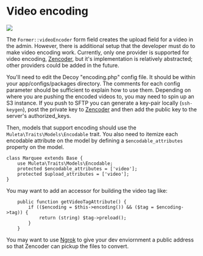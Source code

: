 # Video encoding

![](assets/img/encoding.gif)

The `Former::videoEncoder` form field creates the upload field for a video in the admin.  However, there is additional setup that the developer must do to make video encoding work.  Currently, only one provider is supported for video encoding, [Zencoder](https://zencoder.com/), but it's implementation is relatively abstracted; other providers could be added in the future.

You'll need to edit the Decoy "encoding.php" config file.  It should be within your app/configs/packages directory.  The comments for each config parameter should be sufficient to explain how to use them.  Depending on where you are pushing the encoded videos to, you may need to spin up an S3 instance.  If you push to SFTP you can generate a key-pair locally (`ssh-keygen`), post the private key to [Zencoder](https://app.zencoder.com/account/credentials) and then add the public key to the server's authorized_keys.

Then, models that support encoding should use the `Muleta\Traits\Models\Encodable` trait.  You also need to itemize each encodable attribute on the model by defining a `$encodable_attributes` property on the model.

```php?start_inline=1
class Marquee extends Base {
	use Muleta\Traits\Models\Encodable;
	protected $encodable_attributes = ['video'];
	protected $upload_attributes = ['video'];
}
```

You may want to add an accessor for building the video tag like:

```php?start_inline=1
	public function getVideoTagAttribute() {
		if (($encoding = $this->encoding()) && ($tag = $encoding->tag)) {
			return (string) $tag->preload();
		}
	}
```

You may want to use [Ngrok](https://ngrok.com/) to give your dev enviornment a public address so that Zencoder can pickup the files to convert.
